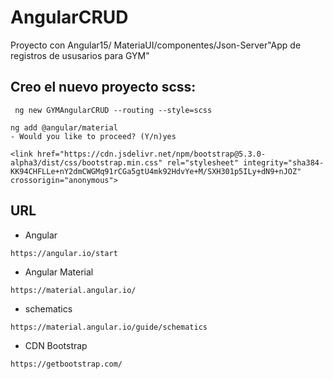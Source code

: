 # AngularCRUD
Proyecto con Angular15/ MateriaUI/componentes/Json-Server"App de registros de ususarios para GYM"
## Creo el nuevo proyecto scss:
```
 ng new GYMAngularCRUD --routing --style=scss
```
```
ng add @angular/material
- Would you like to proceed? (Y/n)yes
```
```
<link href="https://cdn.jsdelivr.net/npm/bootstrap@5.3.0-alpha3/dist/css/bootstrap.min.css" rel="stylesheet" integrity="sha384-KK94CHFLLe+nY2dmCWGMq91rCGa5gtU4mk92HdvYe+M/SXH301p5ILy+dN9+nJOZ" crossorigin="anonymous">
```

## URL
* Angular
```
https://angular.io/start
```
* Angular Material
```
https://material.angular.io/
```
* schematics
```
https://material.angular.io/guide/schematics
```
* CDN Bootstrap
```
https://getbootstrap.com/
```
